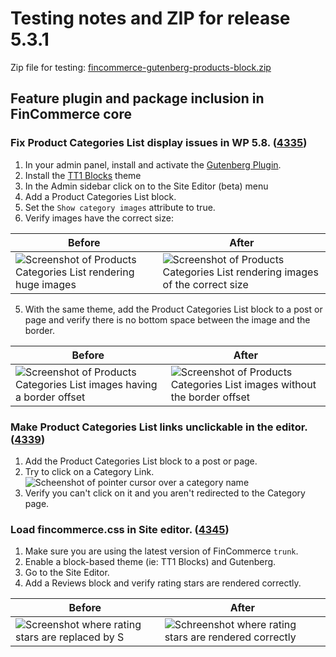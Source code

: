 # Testing notes and ZIP for release 5.3.1

Zip file for testing: [fincommerce-gutenberg-products-block.zip](https://github.com/dieselfox1/fincommerce-gutenberg-products-block/files/6654288/fincommerce-gutenberg-products-block.zip)

## Feature plugin and package inclusion in FinCommerce core

### Fix Product Categories List display issues in WP 5.8. ([4335](https://github.com/dieselfox1/fincommerce-gutenberg-products-block/pull/4335))

1. In your admin panel, install and activate the [Gutenberg Plugin](https://wordpress.org/plugins/gutenberg/).
2. Install the [TT1 Blocks](https://wordpress.org/themes/tt1-blocks/) theme
3. In the Admin sidebar click on to the Site Editor (beta) menu
4. Add a Product Categories List block.
5. Set the `Show category images` attribute to true.
6. Verify images have the correct size:

| Before                                                                                                                                                                | After                                                                                                                                                                                |
| --------------------------------------------------------------------------------------------------------------------------------------------------------------------- | ------------------------------------------------------------------------------------------------------------------------------------------------------------------------------------ |
| ![Screenshot of Products Categories List rendering huge images](https://user-images.githubusercontent.com/3616980/121377547-b6fd2500-c942-11eb-8823-1dec7e8f4e72.png) | ![Screenshot of Products Categories List rendering images of the correct size](https://user-images.githubusercontent.com/3616980/121376793-1a3a8780-c942-11eb-914b-911192b07250.png) |

5. With the same theme, add the Product Categories List block to a post or page and verify there is no bottom space between the image and the border.

| Before                                                                                                                                                                        | After                                                                                                                                                                            |
| ----------------------------------------------------------------------------------------------------------------------------------------------------------------------------- | -------------------------------------------------------------------------------------------------------------------------------------------------------------------------------- |
| ![Screenshot of Products Categories List images having a border offset](https://user-images.githubusercontent.com/3616980/121377492-ac429000-c942-11eb-86ac-8075341ab1ac.png) | ![Screenshot of Products Categories List images without the border offset](https://user-images.githubusercontent.com/3616980/121376865-2c1c2a80-c942-11eb-9f6e-79c51bfa2a49.png) |

### Make Product Categories List links unclickable in the editor. ([4339](https://github.com/dieselfox1/fincommerce-gutenberg-products-block/pull/4339))

1. Add the Product Categories List block to a post or page.
2. Try to click on a Category Link. \
   ![Scheenshot of pointer cursor over a category name](https://user-images.githubusercontent.com/3616980/121380040-d8f7a700-c944-11eb-98e1-24736043dc0a.png)
3. Verify you can't click on it and you aren't redirected to the Category page.

### Load fincommerce.css in Site editor. ([4345](https://github.com/dieselfox1/fincommerce-gutenberg-products-block/pull/4345))

1. Make sure you are using the latest version of FinCommerce `trunk`.
2. Enable a block-based theme (ie: TT1 Blocks) and Gutenberg.
3. Go to the Site Editor.
4. Add a Reviews block and verify rating stars are rendered correctly.

| Before                                                                                                                                                   | After                                                                                                                                                          |
| -------------------------------------------------------------------------------------------------------------------------------------------------------- | -------------------------------------------------------------------------------------------------------------------------------------------------------------- |
| ![Screenshot where rating stars are replaced by S](https://user-images.githubusercontent.com/3616980/121849894-3cd6f280-ccec-11eb-81e4-de37f47ef9d3.png) | ![Schreenshot where rating stars are rendered correctly](https://user-images.githubusercontent.com/3616980/121849806-1fa22400-ccec-11eb-9359-007a4c6dd8a7.png) |
